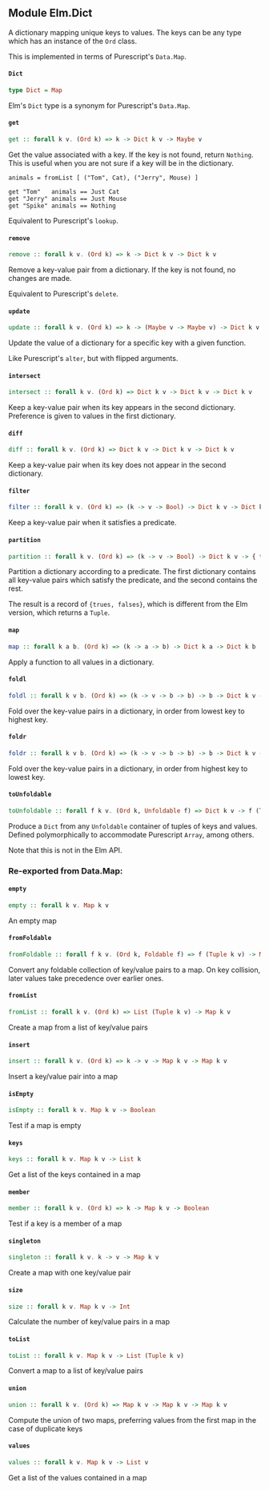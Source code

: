 ## Module Elm.Dict

A dictionary mapping unique keys to values. The keys can be any type which
has an instance of the `Ord` class.

This is implemented in terms of Purescript's `Data.Map`.

#### `Dict`

``` purescript
type Dict = Map
```

Elm's `Dict` type is a synonym for Purescript's `Data.Map`.

#### `get`

``` purescript
get :: forall k v. (Ord k) => k -> Dict k v -> Maybe v
```

Get the value associated with a key. If the key is not found, return
`Nothing`. This is useful when you are not sure if a key will be in the
dictionary.

    animals = fromList [ ("Tom", Cat), ("Jerry", Mouse) ]

    get "Tom"   animals == Just Cat
    get "Jerry" animals == Just Mouse
    get "Spike" animals == Nothing

Equivalent to Purescript's `lookup`.

#### `remove`

``` purescript
remove :: forall k v. (Ord k) => k -> Dict k v -> Dict k v
```

Remove a key-value pair from a dictionary. If the key is not found,
no changes are made.

Equivalent to Purescript's `delete`.

#### `update`

``` purescript
update :: forall k v. (Ord k) => k -> (Maybe v -> Maybe v) -> Dict k v -> Dict k v
```

Update the value of a dictionary for a specific key with a given function.

Like Purescript's `alter`, but with flipped arguments.

#### `intersect`

``` purescript
intersect :: forall k v. (Ord k) => Dict k v -> Dict k v -> Dict k v
```

Keep a key-value pair when its key appears in the second dictionary.
Preference is given to values in the first dictionary.

#### `diff`

``` purescript
diff :: forall k v. (Ord k) => Dict k v -> Dict k v -> Dict k v
```

Keep a key-value pair when its key does not appear in the second dictionary.

#### `filter`

``` purescript
filter :: forall k v. (Ord k) => (k -> v -> Bool) -> Dict k v -> Dict k v
```

Keep a key-value pair when it satisfies a predicate.

#### `partition`

``` purescript
partition :: forall k v. (Ord k) => (k -> v -> Bool) -> Dict k v -> { trues :: Dict k v, falses :: Dict k v }
```

Partition a dictionary according to a predicate. The first dictionary
contains all key-value pairs which satisfy the predicate, and the second
contains the rest.

The result is a record of `{trues, falses}`, which is different from the Elm
version, which returns a `Tuple`.

#### `map`

``` purescript
map :: forall k a b. (Ord k) => (k -> a -> b) -> Dict k a -> Dict k b
```

Apply a function to all values in a dictionary.

#### `foldl`

``` purescript
foldl :: forall k v b. (Ord k) => (k -> v -> b -> b) -> b -> Dict k v -> b
```

Fold over the key-value pairs in a dictionary, in order from lowest
key to highest key.

#### `foldr`

``` purescript
foldr :: forall k v b. (Ord k) => (k -> v -> b -> b) -> b -> Dict k v -> b
```

Fold over the key-value pairs in a dictionary, in order from highest
key to lowest key.

#### `toUnfoldable`

``` purescript
toUnfoldable :: forall f k v. (Ord k, Unfoldable f) => Dict k v -> f (Tuple k v)
```

Produce a `Dict` from any `Unfoldable` container of tuples of keys
and values. Defined polymorphically to accommodate Purescript `Array`,
among others.

Note that this is not in the Elm API.


### Re-exported from Data.Map:

#### `empty`

``` purescript
empty :: forall k v. Map k v
```

An empty map

#### `fromFoldable`

``` purescript
fromFoldable :: forall f k v. (Ord k, Foldable f) => f (Tuple k v) -> Map k v
```

Convert any foldable collection of key/value pairs to a map.
On key collision, later values take precedence over earlier ones.

#### `fromList`

``` purescript
fromList :: forall k v. (Ord k) => List (Tuple k v) -> Map k v
```

Create a map from a list of key/value pairs

#### `insert`

``` purescript
insert :: forall k v. (Ord k) => k -> v -> Map k v -> Map k v
```

Insert a key/value pair into a map

#### `isEmpty`

``` purescript
isEmpty :: forall k v. Map k v -> Boolean
```

Test if a map is empty

#### `keys`

``` purescript
keys :: forall k v. Map k v -> List k
```

Get a list of the keys contained in a map

#### `member`

``` purescript
member :: forall k v. (Ord k) => k -> Map k v -> Boolean
```

Test if a key is a member of a map

#### `singleton`

``` purescript
singleton :: forall k v. k -> v -> Map k v
```

Create a map with one key/value pair

#### `size`

``` purescript
size :: forall k v. Map k v -> Int
```

Calculate the number of key/value pairs in a map

#### `toList`

``` purescript
toList :: forall k v. Map k v -> List (Tuple k v)
```

Convert a map to a list of key/value pairs

#### `union`

``` purescript
union :: forall k v. (Ord k) => Map k v -> Map k v -> Map k v
```

Compute the union of two maps, preferring values from the first map in the case
of duplicate keys

#### `values`

``` purescript
values :: forall k v. Map k v -> List v
```

Get a list of the values contained in a map

